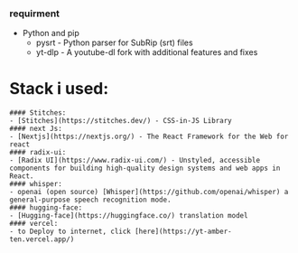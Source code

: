 ### requirment
  - Python and pip
    - pysrt - Python parser for SubRip (srt) files
    -  yt-dlp - A youtube-dl fork with additional features and fixes
   
# Stack i used:
    #### Stitches:
    - [Stitches](https://stitches.dev/) - CSS-in-JS Library
    #### next Js:
    - [Nextjs](https://nextjs.org/) - The React Framework for the Web for react
    #### radix-ui:
    - [Radix UI](https://www.radix-ui.com/) - Unstyled, accessible components for building high‑quality design systems and web apps in React.
    #### whisper:
    - openai (open source) [Whisper](https://github.com/openai/whisper) a general-purpose speech recognition mode.
    #### hugging-face:
    - [Hugging-face](https://huggingface.co/) translation model
    #### vercel:
    - to Deploy to internet, click [here](https://yt-amber-ten.vercel.app/)
